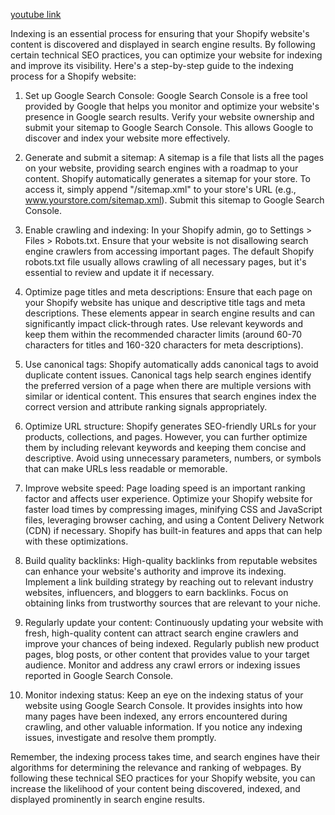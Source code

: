 
[youtube link](https://www.youtube.com/watch?v=fcyRmFBp9IU)

Indexing is an essential process for ensuring that your Shopify website's content is discovered and displayed in search engine results. By following certain technical SEO practices, you can optimize your website for indexing and improve its visibility. Here's a step-by-step guide to the indexing process for a Shopify website:

1. Set up Google Search Console: Google Search Console is a free tool provided by Google that helps you monitor and optimize your website's presence in Google search results. Verify your website ownership and submit your sitemap to Google Search Console. This allows Google to discover and index your website more effectively.

2. Generate and submit a sitemap: A sitemap is a file that lists all the pages on your website, providing search engines with a roadmap to your content. Shopify automatically generates a sitemap for your store. To access it, simply append "/sitemap.xml" to your store's URL (e.g., www.yourstore.com/sitemap.xml). Submit this sitemap to Google Search Console.

3. Enable crawling and indexing: In your Shopify admin, go to Settings > Files > Robots.txt. Ensure that your website is not disallowing search engine crawlers from accessing important pages. The default Shopify robots.txt file usually allows crawling of all necessary pages, but it's essential to review and update it if necessary.

4. Optimize page titles and meta descriptions: Ensure that each page on your Shopify website has unique and descriptive title tags and meta descriptions. These elements appear in search engine results and can significantly impact click-through rates. Use relevant keywords and keep them within the recommended character limits (around 60-70 characters for titles and 160-320 characters for meta descriptions).

5. Use canonical tags: Shopify automatically adds canonical tags to avoid duplicate content issues. Canonical tags help search engines identify the preferred version of a page when there are multiple versions with similar or identical content. This ensures that search engines index the correct version and attribute ranking signals appropriately.

6. Optimize URL structure: Shopify generates SEO-friendly URLs for your products, collections, and pages. However, you can further optimize them by including relevant keywords and keeping them concise and descriptive. Avoid using unnecessary parameters, numbers, or symbols that can make URLs less readable or memorable.

7. Improve website speed: Page loading speed is an important ranking factor and affects user experience. Optimize your Shopify website for faster load times by compressing images, minifying CSS and JavaScript files, leveraging browser caching, and using a Content Delivery Network (CDN) if necessary. Shopify has built-in features and apps that can help with these optimizations.

8. Build quality backlinks: High-quality backlinks from reputable websites can enhance your website's authority and improve its indexing. Implement a link building strategy by reaching out to relevant industry websites, influencers, and bloggers to earn backlinks. Focus on obtaining links from trustworthy sources that are relevant to your niche.

9. Regularly update your content: Continuously updating your website with fresh, high-quality content can attract search engine crawlers and improve your chances of being indexed. Regularly publish new product pages, blog posts, or other content that provides value to your target audience. Monitor and address any crawl errors or indexing issues reported in Google Search Console.

10. Monitor indexing status: Keep an eye on the indexing status of your website using Google Search Console. It provides insights into how many pages have been indexed, any errors encountered during crawling, and other valuable information. If you notice any indexing issues, investigate and resolve them promptly.

Remember, the indexing process takes time, and search engines have their algorithms for determining the relevance and ranking of webpages. By following these technical SEO practices for your Shopify website, you can increase the likelihood of your content being discovered, indexed, and displayed prominently in search engine results.
